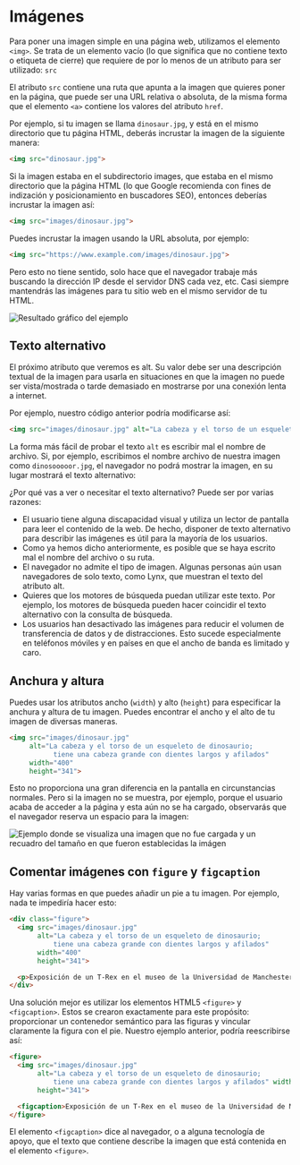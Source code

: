 # Imágenes

Para poner una imagen simple en una página web, utilizamos el elemento `<img>`. Se trata de un elemento vacío (lo que significa que no contiene texto o etiqueta de cierre) que requiere de por lo menos de un atributo para ser utilizado: `src`

El atributo `src` contiene una ruta que apunta a la imagen que quieres poner en la página, que puede ser una URL relativa o absoluta, de la misma forma que el elemento `<a>` contiene los valores del atributo `href`.

Por ejemplo, si tu imagen se llama `dinosaur.jpg`, y está en el mismo directorio que tu página HTML, deberás incrustar la imagen de la siguiente manera:

```html
<img src="dinosaur.jpg">
```

Si la imagen estaba en el subdirectorio images, que estaba en el mismo directorio que la página HTML (lo que Google recomienda con fines de indización y posicionamiento en buscadores SEO), entonces deberías incrustar la imagen así:

```html
<img src="images/dinosaur.jpg">
```

Puedes incrustar la imagen usando la URL absoluta, por ejemplo:


```html
<img src="https://www.example.com/images/dinosaur.jpg">
```

Pero esto no tiene sentido, solo hace que el navegador trabaje más buscando la dirección IP desde el servidor DNS cada vez, etc. Casi siempre mantendrás las imágenes para tu sitio web en el mismo servidor de tu HTML.

![Resultado gráfico del ejemplo](https://mdn.mozillademos.org/files/12700/basic-image.png)

## Texto alternativo

El próximo atributo que veremos es  alt. Su valor debe ser una descripción textual de la imagen para usarla en situaciones en que la imagen no puede ser vista/mostrada o tarde demasiado en mostrarse por una conexión lenta a internet. 

Por ejemplo, nuestro código anterior podría modificarse así:

```html
<img src="images/dinosaur.jpg" alt="La cabeza y el torso de un esqueleto de dinosaurio; tiene una cabeza grande con dientes largos y afilados">
```

La forma más fácil de probar el texto `alt` es escribir mal el nombre de archivo. Si, por ejemplo, escribimos el nombre archivo de nuestra imagen como `dinosooooor.jpg`, el navegador no podrá mostrar la imagen, en su lugar mostrará el texto alternativo:

¿Por qué vas a ver o necesitar el texto alternativo? Puede ser por varias razones:

- El usuario tiene alguna discapacidad visual y utiliza un lector de pantalla para leer el contenido de la web. De hecho, disponer de texto alternativo para describir las imágenes es útil para la mayoría de los usuarios.
- Como ya hemos dicho anteriormente, es posible que se haya escrito mal el nombre del archivo o su ruta.
- El navegador no admite el tipo de imagen. Algunas personas aún usan navegadores de solo texto, como Lynx, que muestran el texto del atributo alt.
- Quieres que los motores de búsqueda puedan utilizar este texto. Por ejemplo, los motores de búsqueda pueden hacer coincidir el texto alternativo con la consulta de búsqueda.
- Los usuarios han desactivado las imágenes para reducir el volumen de transferencia de datos y de distracciones. Esto sucede especialmente en teléfonos móviles y en países en que el ancho de banda es limitado y caro.

## Anchura y altura

Puedes usar los atributos  ancho (`width`) y alto (`height`) para especificar la anchura y altura de tu imagen. Puedes encontrar el ancho y el alto de tu imagen de diversas maneras.
```html
<img src="images/dinosaur.jpg"
     alt="La cabeza y el torso de un esqueleto de dinosaurio;
           tiene una cabeza grande con dientes largos y afilados"
     width="400"
     height="341">
```

Esto no proporciona una gran diferencia en la pantalla en circunstancias normales. Pero si la imagen no se muestra, por ejemplo, porque el usuario acaba de acceder a la página y esta aún no se ha cargado, observarás que el navegador reserva un espacio para la imagen:

![Ejemplo donde se visualiza una imagen que no fue cargada y un recuadro del tamaño en que fueron establecidas la imágen](https://mdn.mozillademos.org/files/12706/alt-text-with-width-height.png)

## Comentar imágenes con `figure` y `figcaption`

Hay varias formas en que puedes añadir un pie a tu imagen. Por ejemplo, nada te impediría hacer esto:

```html
<div class="figure">
  <img src="images/dinosaur.jpg"
       alt="La cabeza y el torso de un esqueleto de dinosaurio;
           tiene una cabeza grande con dientes largos y afilados"
       width="400"
       height="341">

  <p>Exposición de un T-Rex en el museo de la Universidad de Manchester.</p>
</div>
```

Una solución mejor es utilizar los elementos HTML5 `<figure>` y `<figcaption>`. Estos se crearon exactamente para este propósito: proporcionar un contenedor semántico para las figuras y vincular claramente la figura con el pie. Nuestro ejemplo anterior, podría reescribirse así:

```html
<figure>
  <img src="images/dinosaur.jpg"
       alt="La cabeza y el torso de un esqueleto de dinosaurio;
           tiene una cabeza grande con dientes largos y afilados" width="400"
       height="341">

  <figcaption>Exposición de un T-Rex en el museo de la Universidad de Manchester.</figcaption>
</figure>
```
El elemento `<figcaption>` dice al navegador, o a alguna tecnología de apoyo, que el texto que contiene describe la imagen que está contenida en el elemento `<figure>`.
